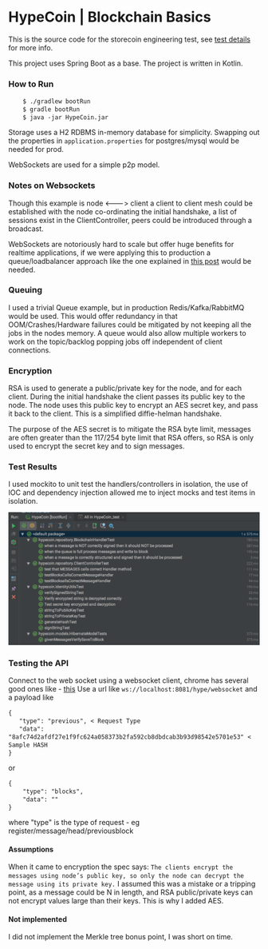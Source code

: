 # HypeCoin | Blockchain Basics

This is the source code for the storecoin engineering test, 
see [test details](https://docs.google.com/document/d/1aclamVwp94I80R4aXD5p2pTy5Haf7aua42JeqxMP7VY) for more info.

This project uses Spring Boot as a base. The project is written in Kotlin.

### How to Run
		$ ./gradlew bootRun
		$ gradle bootRun
		$ java -jar HypeCoin.jar
		
Storage uses a H2 RDBMS in-memory database for simplicity. Swapping out the properties in `application.properties` for postgres/mysql would be needed for prod. 

WebSockets are used for a simple p2p model. 
### Notes on Websockets
 Though this example is node <---> client a client to client mesh could be established with the node co-ordinating the initial handshake, a list of sessions exist in the ClientController, peers could be introduced through a broadcast.

WebSockets are notoriously hard to scale but offer huge benefits for realtime applications, if we were applying this to production a queue/loadbalancer approach like the one explained in [this post](https://hackernoon.com/scaling-websockets-9a31497af051) would be needed.

### Queuing
I used a trivial Queue example, but in production Redis/Kafka/RabbitMQ would be used. This would offer redundancy in that OOM/Crashes/Hardware failures could be mitigated by not keeping all the jobs in the nodes memory. A queue would also allow multiple workers to work on the topic/backlog popping jobs off independent of client connections. 

### Encryption
RSA is used to generate a public/private key for the node, and for each client. During the initial handshake the client passes its public key to the node.
The node uses this public key to encrypt an AES secret key, and pass it back to the client. This is a simplified diffie-helman handshake.

The purpose of the AES secret is to mitigate the RSA byte limit, messages are often greater than the 117/254 byte limit that RSA offers, so RSA is only used to encrypt the secret key and to sign messages.

### Test Results
I used mockito to unit test the handlers/controllers in isolation, the use of IOC and dependency injection allowed me to inject mocks and test items in isolation.

![alt text](tests.png "Test Results")

### Testing the API
Connect to the web socket using a websocket client, chrome has several good ones like - [this](https://chrome.google.com/webstore/detail/simple-websocket-client/pfdhoblngboilpfeibdedpjgfnlcodoo?hl=en)
Use a url like `ws://localhost:8081/hype/websocket` and a payload like
```
{
   "type": "previous", < Request Type
   "data": "8afc74d2afdf27e1f9fc624a058373b2fa592cb8dbdcab3b93d98542e5701e53" < Sample HASH
}
 ```
 or
```
{
    "type": "blocks",
    "data": ""
}
  ```
where "type" is the type of request - eg register/message/head/previousblock

#### Assumptions
When it came to encryption the spec says:
`The clients encrypt the messages using node’s public key, so only the node can decrypt the message using its private key.`
I assumed this was a mistake or a tripping point, as a message could be N in length, and RSA public/private keys can not encrypt values large than their keys. 
This is why I added AES.

#### Not implemented
I did not implement the Merkle tree bonus point, I was short on time.